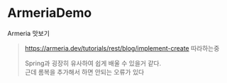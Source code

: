 # ArmeriaDemo
Armeria 맛보기

> https://armeria.dev/tutorials/rest/blog/implement-create 따라하는중
> 
> Spring과 굉장히 유사하여 쉽게 배울 수 있을거 같다.  
> 근데 롬복을 추가해서 하면 안되는 오류가 있다
